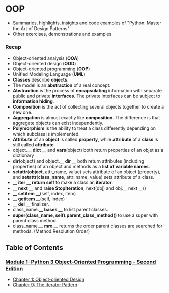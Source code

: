 # OOP
* Summaries, highlights, insights and code examples of "Python: Master the Art of Design Patterns"
* Other exercises, demonstrations and examples


### Recap
* Object-oriented analysis (**OOA**)
* Object-oriented design (**OOD**)
* Object-oriented programming (**OOP**)
* Unified Modeling Language (**UML**)
* **Classes** describe **objects**.
* The model is an **abstraction** of a real concept.
* **Abstraction** is the process of **encapsulating** information with separate public and private **interfaces**. The private interfaces can be subject to **information hiding**.
* **Composition** is the act of collecting several objects together to create a new one.
* **Aggregation** is almost exactly like **composition**. The difference is that aggregate objects can exist independently.
* **Polymorphism** is the ability to treat a class differently depending on which subclass is implemented.
* **Attribute** of an **object** is called **property**, while **attribute** of a **class** is still called **attribute**
* object.**__ dict __** and **vars**(object) both return properties of an objet as
 a dictionary
* **dir**(object) and object.**__ dir __** both return attributes (including 
properties) of an object and methods as a **list of variable names**.
* **setattr**(**object**, attr_name, value) sets attribute of an object (property), 
and **setattr**(**class_name**, attr_name, value) sets attribute of a class.
* **__ iter __ return self** to make a class an **iterator**.
* **__ next __** and **raise StopIteration**, next(obj) and obj.__ next __()
* **__ setitem __**(self, index, item)
* **__ getitem __**(self, index)
* **__ del __** finalizer.
* class_name.**__ bases __** to list parent classes.
* **super(class_name, self).parent_class_method()** to use a super with parent class method.
* class_name.**__ mro __** returns the order parent classes are searched for methods. (Method Resolution Order)


## Table of Contents
### [Module 1: Python 3 Object-Oriented Programming - Second Edition](/Module1)
* [Chapter 1: Object-oriented Design](/Module1/Chapter1/README.md)
* [Chapter 9: The Iterator Pattern](/Module1/Chapter9/README.md)
